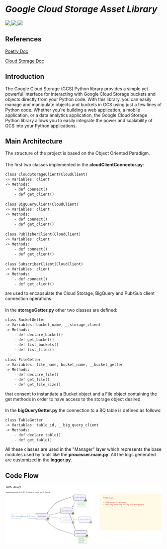 # _Google Cloud Storage Asset Library_


  </a>
  <a href="https://www.python.org/downloads/release/python-311">
    <img src="https://img.shields.io/badge/python-3.11-lightgreen.svg" lazyload />
  </a>
  </a>
  <a href="">
    <img src="https://img.shields.io/badge/GoogleCloud lib-0.34.0-lightblue.svg" lazyload />
  </a>
  </a>
  <a href="">
    <img src="https://img.shields.io/badge/CloudStorage lib-2.16.0-blue.svg" lazyload />
  </a>

####

## References

[Poetry Doc](https://python-poetry.org/docs/)

[Cloud Storage Doc](https://cloud.google.com/storage/docs?hl=i)

## Introduction

The Google Cloud Storage (GCS) Python library provides a simple yet powerful interface
for interacting with Google Cloud Storage buckets and objects directly from your Python code.
With this library, you can easily manage and manipulate objects and buckets in GCS using just 
a few lines of Python code.
Whether you're building a web application, a mobile application, or a data analytics application, 
the Google Cloud Storage Python library allows you to easily integrate the power and scalability 
of GCS into your Python applications.


## Main Architecture

The structure of the project is based on the Object Oriented Paradigm.
####
The first two classes implemented in the **cloudClientConnector.py**:
    
    class CloudStorageClient(CloudClient)
    -> Variables: client
    -> Methods:
        - def connect()
        - def get_client()

    class BigQueryClient(CloudClient)
    -> Variables: client
    -> Methods:
        - def connect()
        - def get_client()

    class PublisherClient(CloudClient)
    -> Variables: client
    -> Methods:
        - def connect()
        - def get_client()

    class SubscriberClient(CloudClient)
    -> Variables: client
    -> Methods:
        - def connect()
        - def get_client()

are used to encapsulate the Cloud Storage, BigQuery and Pub/Sub client connection operations.
####
In the **storageGetter.py** other two classes are defined:
    
    class BucketGetter
    -> Variables: bucket_name, __storage_client
    -> Methods:
        - def declare_bucket()
        - def get_bucket()
        - def list_buckets()
        - def list_files()

    class FileGetter
    -> Variables: file_name, bucket_name, __bucket_getter
    -> Methods:
        - def declare_file()
        - def get_file()
        - def get_file_size()

that consent to instantiate a Bucket object and a File object 
containing the get methods in order to have access to the storage object desired. 

####
In the **bigQueryGetter.py** the connection to a BQ table is defined as follows:
    
    class TableGetter
    -> Variables: table_id, __big_query_client
    -> Methods:
        - def declare_table()
        - def get_table()

All these classes are used in the "Manager" layer which represents the base modules
used by tools like the **processer.main.py**.
All the logs generated are customized in the **logger.py**.

## Code Flow

<p align="center">
  <img src="doc\img\GCS_ASSET_CODE_FLOW.png" />
</p>
<br>